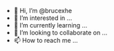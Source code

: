 - 👋 Hi, I’m @brucexhe
- 👀 I’m interested in ...
- 🌱 I’m currently learning ...
- 💞️ I’m looking to collaborate on ...
- 📫 How to reach me ...

<!---
brucexhe/brucexhe is a ✨ special ✨ repository because its `README.md` (this file) appears on your GitHub profile.
You can click the Preview link to take a look at your changes.
--->
